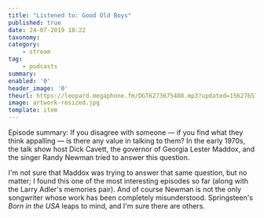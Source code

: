 ```yaml
---
title: "Listened to: Good Old Boys"
published: true
date: 24-07-2019 18:22
taxonomy:
category:
	- stream
tag:
	- podcasts
summary:
enabled: '0'
header_image: '0'
theurl: https://leopard.megaphone.fm/DGT6273675408.mp3?updated=1562765770
image: artwork-resized.jpg
template: item
---
```

 
Episode summary: If you disagree with someone — if you find what they think appalling — is there any value in talking to them? In the early 1970s, the talk show host Dick Cavett, the governor of Georgia Lester Maddox, and the singer Randy Newman tried to answer this question.

I'm not sure that Maddox was trying to answer that same question, but no matter; I found this one of the most interesting episodes so far (along with the Larry Adler's memories pair). And of course Newman is not the only songwriter whose work has been completely misunderstood. Springsteen's *Born in the USA* leaps to mind, and I'm sure there are others.
